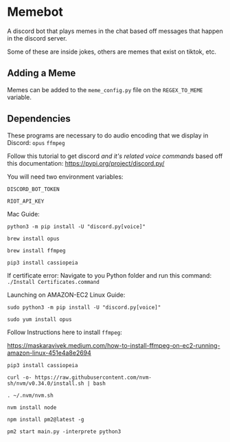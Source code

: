 # Memebot

A discord bot that plays memes in the chat based off messages that happen in the discord server.

Some of these are inside jokes, others are memes that exist on tiktok, etc. 

## Adding a Meme

Memes can be added to the `meme_config.py` file on the `REGEX_TO_MEME` variable.

## Dependencies

These programs are necessary to do audio encoding that we display in Discord:
`opus`
`ffmpeg`

Follow this tutorial to get discord *and it's related voice commands* based off this documentation:
https://pypi.org/project/discord.py/


You will need two environment variables:

`DISCORD_BOT_TOKEN`

`RIOT_API_KEY`

Mac Guide:

`python3 -m pip install -U "discord.py[voice]"`

`brew install opus`

`brew install ffmpeg`

`pip3 install cassiopeia`


If certificate error: 
Navigate to you Python folder and run this command:
`./Install Certificates.command`

Launching on AMAZON-EC2 Linux Guide: 

`sudo python3 -m pip install -U "discord.py[voice]"`

`sudo yum install opus`

Follow Instructions here to install `ffmpeg`:

https://maskaravivek.medium.com/how-to-install-ffmpeg-on-ec2-running-amazon-linux-451e4a8e2694

`pip3 install cassiopeia`

`curl -o- https://raw.githubusercontent.com/nvm-sh/nvm/v0.34.0/install.sh | bash`

`. ~/.nvm/nvm.sh`

`nvm install node`

`npm install pm2@latest -g`

`pm2 start main.py -interprete python3`



